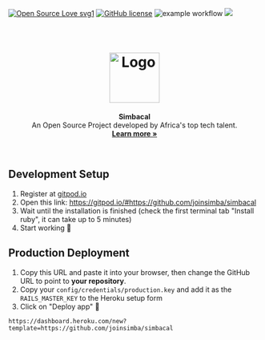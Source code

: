 [![Open Source Love svg1](https://badges.frapsoft.com/os/v1/open-source.svg?v=103)](https://github.com/ellerbrock/open-source-badges/)
[![GitHub license](https://img.shields.io/github/license/joinsimba/simbacal.svg)](https://github.com/joinsimba/simbacal/blob/master/LICENSE)
![example workflow](https://github.com/joinsimba/simbacal/actions/workflows/ci.yml/badge.svg)
<a href="https://codeclimate.com/github/joinsimba/simbacal/maintainability"><img src="https://api.codeclimate.com/v1/badges/b1ef066e41436e6b2fbc/maintainability" />
</div>
<p align="center">
  <br />
  <h1 align="center">
     <a href="https://joinsimba.com">
      <img src="https://uploads-ssl.webflow.com/60e06a890b9d71d1c24885c2/60e1cd6871e8110443af71f5_simba%20(2).svg" alt="Logo" width="100">
    </a>
   </h1>
  <p align="center">
    <strong>Simbacal</strong>
    <br />
    An Open Source Project developed by Africa's top tech talent.
    <br />
    <a href="https://joinsimba.com"><strong>Learn more »</strong></a>
  </p>
   <br />
</p>

## Development Setup

1. Register at <a href="https://gitpod.io">gitpod.io</a>
2. Open this link: https://gitpod.io/#https://github.com/joinsimba/simbacal
3. Wait until the installation is finished (check the first terminal tab "Install ruby", it can take up to 5 minutes)
4. Start working 🎉

## Production Deployment

1. Copy this URL and paste it into your browser, then change the GitHub URL to point to **your repository**.
2. Copy your `config/credentials/production.key` and add it as the `RAILS_MASTER_KEY` to the Heroku setup form
3. Click on "Deploy app" 🚀

```
https://dashboard.heroku.com/new?template=https://github.com/joinsimba/simbacal
```
